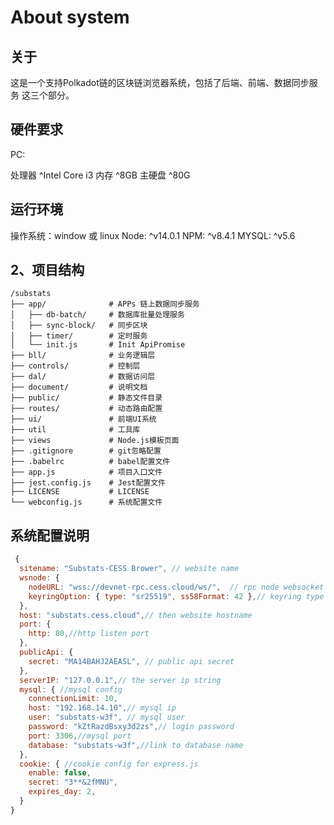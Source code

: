 
# About system
 
## 关于

这是一个支持Polkadot链的区块链浏览器系统，包括了后端、前端、数据同步服务 这三个部分。

## 硬件要求

PC:

处理器	     ^Intel Core i3
内存	       ^8GB
主硬盘	     ^80G

## 运行环境

操作系统：window 或 linux
Node:  ^v14.0.1
NPM:   ^v8.4.1
MYSQL: ^v5.6



## 2、项目结构

```
/substats
├── app/              # APPs 链上数据同步服务
│   ├── db-batch/     # 数据库批量处理服务
│   ├── sync-block/   # 同步区块
│   ├── timer/        # 定时服务
│   └── init.js       # Init ApiPromise
├── bll/              # 业务逻辑层
├── controls/         # 控制层
├── dal/              # 数据访问层
├── document/         # 说明文档
├── public/           # 静态文件目录
├── routes/           # 动态路由配置
├── ui/               # 前端UI系统
├── util              # 工具库
├── views             # Node.js模板页面
├── .gitignore        # git忽略配置
├── .babelrc          # babel配置文件
├── app.js            # 项目入口文件
├── jest.config.js    # Jest配置文件
├── LICENSE           # LICENSE
└── webconfig.js      # 系统配置文件
```

## 系统配置说明

```javascript
 {
  sitename: "Substats-CESS Brower", // website name
  wsnode: {
    nodeURL: "wss://devnet-rpc.cess.cloud/ws/",  // rpc node websocket url
    keyringOption: { type: "sr25519", ss58Format: 42 },// keyring type
  },
  host: "substats.cess.cloud",// then website hostname
  port: {
    http: 80,//http listen port
  },
  publicApi: {
    secret: "MA14BAHJ2AEASL", // public api secret
  },
  serverIP: "127.0.0.1",// the server ip string
  mysql: { //mysql config
    connectionLimit: 10, 
    host: "192.168.14.10",// mysql ip
    user: "substats-w3f", // mysql user
    password: "kZtRazdBsxy3d2zs",// login password
    port: 3306,//mysql port
    database: "substats-w3f",//link to database name
  },
  cookie: { //cookie config for express.js
    enable: false,
    secret: "3**&2fMNU",
    expires_day: 2,
  }
}
```